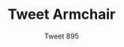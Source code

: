 ---
designer: Marc Sadler
description: "Tweet%20is%20a%20collection%20of%20seats%20that%20combines%20the%20rational%20and%20clean%20design%20of%20the%20body%20with%20a%20wide%20choice%20of%20frames%20and%20finishes%2C%20to%20ensure%20maximum%20adaptability%20in%20contract%20and%20domestic%20environments.%20Stackable%20armchair%20with%20double%20injection%20molded%20polypropylene%20shell%20and%20%D814%20mm%20steel%20tube%20frame."
image_primary: img/Tweet-895_01_zoom.jpg
image_secondary: img/Tweet-895_02_zoom.jpg
manufacturer: Pedrali
href: https://www.pedrali.it/en/products/catalog/Chair-TWEET-895/
subtitle: Tweet 895
title: Tweet Armchair
image_thumb: img/Tweet_895_cover.jpg
tags: 
  - pedrali
  - chairs
category: chairs
slug: /manufacturers/pedrali/chairs/marc-sadler-tweet-armchair
---